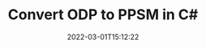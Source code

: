 ---
############################# Static ############################
layout: "auto-gen-conversion"
date: 2022-03-01T15:12:22
draft: false
otherformats: bmp doc docm docx dot dotm dotx epub gif ico jpeg jpg md odt ott pdf png psd rtf tex tif tiff txt xps
breadcrumb: ODP to PPSM in C#

############################# Head ############################
head_title: "ODP to PPSM Converter in C#"
head_description: "Convert ODP to PPSM in .NET using a few lines of code. Use the GroupDocs Document Conversion API to convert over 160 file formats."

############################# Header ############################
title: "Convert ODP to PPSM in C#"
description: "ODP to PPSM conversion with a few lines of .NET code"
bg_image: "https://cms.admin.containerize.com/templates/aspose/App_Themes/V3/images/bg/header1.png"
bg_overlay: false
button:
    enable: true

############################# SubMenu ############################
submenu:
    enable: true

    left:
        img_alt: "GroupDocs.Conversion for .NET"
        image: "https://cms.admin.containerize.com/templates/groupdocs/images/product-logos/90x90-noborder/groupdocs-conversion-net.png"
        product: "GroupDocs.Conversion"
        platform: ".NET"

    

############################# About ############################
about:
    enable: true
    title: "About GroupDocs.Conversion для .NET API"
    content: |
        [GroupDocs.Conversion for .NET](https://products.groupdocs.com/conversion/net/) can be used to convert Microsoft Word, Excel, PowerPoint, PDF, Visio and other formats. GroupDocs.Conversion is a standalone API that is suitable for back-end and internal systems where high performance is required. It does not depend on any software such as Microsoft or Open Office.
    

overview:
    enable: true
    content: |
        Convert your ODP files to PPSM in .NET easily. You can use just a couple of C# code lines in any platform of your choice like - Windows, Linux, macOS.
        You can try ODP to PPSM conversion for free and evaluate conversion results quality.
        Along with simple file conversion scenarios you can try more advanced options for loading source ODP file and for saving output PPSM result. 
        
        For example, for the source ODP file you may use the following load options:

        * auto-detect file format;
        * specify password for protected files (if file format supports it);
        * replace missing fonts to preserve document appearance.
        
        There are also advanced convert options for the PPSM file:

        * convert specific document page or page range;
        * add a watermark to the converted PPSM file.

        Once conversion is completed you can save your PPSM file to the local file path or any third-party storage like FTP, Amazon S3, Google Drive, Dropbox etc.
        Please note - to convert ODP to PPSM there is no need for any additional software installed - like MS Office, Open Office, Adobe Acrobat Reader etc. 


############################# Steps ############################
steps:
    enable: true
    title_left: "Steps to convert ODP to PPSM in C#"
    content_left: |
        [GroupDocs.Conversion](https://products.groupdocs.com/conversion/net/) makes it easy for developers to convert a ODP file to PPSM with a few lines of code.

        * Create an instance of the Converter class and provide the file ODP with the full path
        * Create and set ConvertOptions for PPSM type.
        * Call the Converter.Convert method and pass the full path and format (PPSM) as a parameter
        
    title_right: "System Requirements"
    content_right: |
        Basic conversion with GroupDocs.Conversion for .NET can be done in just a few simple steps. Our APIs are supported on all major platforms and operating systems. Before executing the code below, make sure you have the following prerequisites installed on your system.

        * Operating systems: Microsoft Windows, Linux, MacOS
        * Development environments: Microsoft Visual Studio, Xamarin, MonoDevelop
        * Frameworks: .NET Framework, .NET Standard, .NET Core, Mono
        * Get the latest GroupDocs.Conversion for .NET from [Nuget](https://www.nuget.org/packages/groupdocs.conversion)
        
    code: |
        ```cs
        // Load ODP file
        var converter = new GroupDocs.Conversion.Converter("template.odp");
        // Set conversion parameters for PPSM format
        var convertOptions = converter.GetPossibleConversions()["ppsm"].ConvertOptions;
        // Convert to PPSM format
        converter.Convert("output.ppsm", convertOptions);        
        ```
        
demos:
    enable: true
    title: "ODP to PPSM Live Demo"
    content: |
       Convert ODP to PPSM now by visiting the [GroupDocs.Conversion App](https://products.groupdocs.app/conversion/family) website. Online demo has the following advantages
          

more_formats:
    enable: true
    title: "Other supported transformations ODP"
    content: "You can also convert ODP to many other file formats. Please see the list below."
       
       
back_to_top:
    enable: true
---